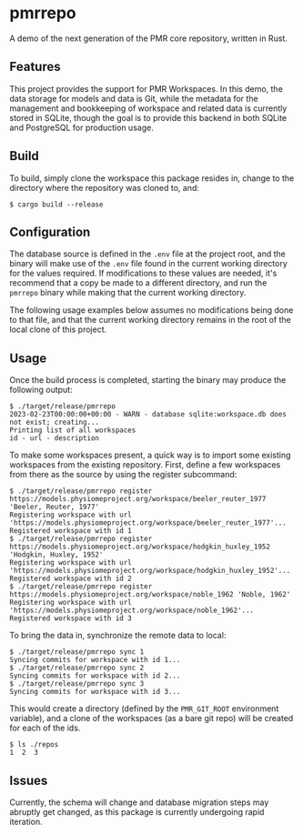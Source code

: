 # pmrrepo

A demo of the next generation of the PMR core repository, written in
Rust.

## Features

This project provides the support for PMR Workspaces.  In this demo, the
data storage for models and data is Git, while the metadata for the
management and bookkeeping of workspace and related data is currently
stored in SQLite, though the goal is to provide this backend in both
SQLite and PostgreSQL for production usage.

## Build

To build, simply clone the workspace this package resides in, change
to the directory where the repository was cloned to, and:

```console
$ cargo build --release
```

## Configuration

The database source is defined in the `.env` file at the project root,
and the binary will make use of the `.env` file found in the current
working directory for the values required.  If modifications to these
values are needed, it's recommend that a copy be made to a different
directory, and run the `pmrrepo` binary while making that the current
working directory.

The following usage examples below assumes no modifications being done
to that file, and that the current working directory remains in the
root of the local clone of this project.

## Usage

Once the build process is completed, starting the binary may produce the
following output:

```console
$ ./target/release/pmrrepo
2023-02-23T00:00:00+00:00 - WARN - database sqlite:workspace.db does not exist; creating...
Printing list of all workspaces
id - url - description
```

To make some workspaces present, a quick way is to import some existing
workspaces from the existing repository.  First, define a few workspaces
from there as the source by using the register subcommand:

```console
$ ./target/release/pmrrepo register https://models.physiomeproject.org/workspace/beeler_reuter_1977 'Beeler, Reuter, 1977'
Registering workspace with url 'https://models.physiomeproject.org/workspace/beeler_reuter_1977'...
Registered workspace with id 1
$ ./target/release/pmrrepo register https://models.physiomeproject.org/workspace/hodgkin_huxley_1952 'Hodgkin, Huxley, 1952'
Registering workspace with url 'https://models.physiomeproject.org/workspace/hodgkin_huxley_1952'...
Registered workspace with id 2
$ ./target/release/pmrrepo register https://models.physiomeproject.org/workspace/noble_1962 'Noble, 1962'
Registering workspace with url 'https://models.physiomeproject.org/workspace/noble_1962'...
Registered workspace with id 3
```

To bring the data in, synchronize the remote data to local:

```console
$ ./target/release/pmrrepo sync 1
Syncing commits for workspace with id 1...
$ ./target/release/pmrrepo sync 2
Syncing commits for workspace with id 2...
$ ./target/release/pmrrepo sync 3
Syncing commits for workspace with id 3...
```

This would create a directory (defined by the `PMR_GIT_ROOT` environment
variable), and a clone of the workspaces (as a bare git repo) will be
created for each of the ids.

```console
$ ls ./repos
1  2  3
```

## Issues

Currently, the schema will change and database migration steps may
abruptly get changed, as this package is currently undergoing rapid
iteration.
